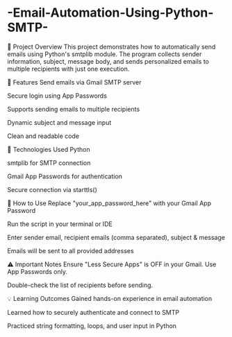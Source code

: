 # -Email-Automation-Using-Python-SMTP-
🔹 Project Overview
This project demonstrates how to automatically send emails using Python's smtplib module. The program collects sender information, subject, message body, and sends personalized emails to multiple recipients with just one execution.

🔹 Features
Send emails via Gmail SMTP server

Secure login using App Passwords

Supports sending emails to multiple recipients

Dynamic subject and message input

Clean and readable code

🔹 Technologies Used
Python

smtplib for SMTP connection

Gmail App Passwords for authentication

Secure connection via starttls()

🚀 How to Use
Replace "your_app_password_here" with your Gmail App Password

Run the script in your terminal or IDE

Enter sender email, recipient emails (comma separated), subject & message

Emails will be sent to all provided addresses

⚠️ Important Notes
Ensure "Less Secure Apps" is OFF in your Gmail. Use App Passwords only.

Double-check the list of recipients before sending.

💡 Learning Outcomes
Gained hands-on experience in email automation

Learned how to securely authenticate and connect to SMTP

Practiced string formatting, loops, and user input in Python

